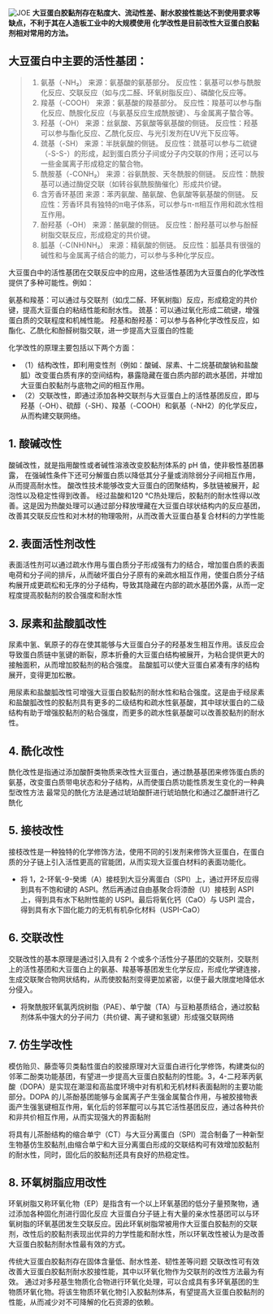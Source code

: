 ![JOE](https://github.com/user-attachments/assets/8e3980da-e615-4710-a4f3-7a5eea566394)
**大豆蛋白胶黏剂存在粘度大、流动性差、耐水胶接性能达不到使用要求等缺点，不利于其在人造板工业中的大规模使用
化学改性是目前改性大豆蛋白胶黏剂相对常用的方法。**

## 大豆蛋白中主要的活性基团：

> 1. 氨基（-NH₂）
> 来源：氨基酸的氨基部分。
> 反应性：氨基可以参与酰胺化反应、交联反应（如与戊二醛、环氧树脂反应）、磷酸化反应等。
> 2. 羧基（-COOH）
> 来源：氨基酸的羧基部分。
> 反应性：羧基可以参与酯化反应、酰胺化反应（与氨基反应生成酰胺键）、与金属离子螯合等。
> 3. 羟基（-OH）
> 来源：丝氨酸、苏氨酸等氨基酸的侧链。
> 反应性：羟基可以参与酯化反应、乙酰化反应、与光引发剂在UV光下反应等。
> 4. 巯基（-SH）
> 来源：半胱氨酸的侧链。
> 反应性：巯基可以参与二硫键（-S-S-）的形成，起到蛋白质分子间或分子内交联的作用；还可以与一些金属离子形成稳定的螯合物。
> 5. 酰胺基（-CONH₂）
> 来源：谷氨酰胺、天冬酰胺的侧链。
> 反应性：酰胺基可以通过酶促交联（如转谷氨酰胺酶催化）形成共价键。
> 6. 含芳香环基团
> 来源：苯丙氨酸、酪氨酸、色氨酸等氨基酸的侧链。
> 反应性：芳香环具有独特的π电子体系，可以参与π-π相互作用和疏水性相互作用。
> 7. 酚羟基（-OH）
> 来源：酪氨酸的侧链。
> 反应性：酚羟基可以参与酚醛树脂交联反应，形成稳定的共价键。
> 8. 胍基（-C(NH)NH₂）
> 来源：精氨酸的侧链。
> 反应性：胍基具有很强的碱性和与金属离子结合的能力，可以参与多种化学反应。

大豆蛋白中的活性基团在交联反应中的应用，这些活性基团为大豆蛋白的化学改性提供了多种可能性。例如：

氨基和羧基：可以通过与交联剂（如戊二醛、环氧树脂）反应，形成稳定的共价键，提高大豆蛋白的粘结性能和耐水性。
巯基：可以通过氧化形成二硫键，增强蛋白质的交联程度和机械性能。
羟基和酚羟基：可以参与各种化学改性反应，如酯化、乙酰化和酚醛树脂交联，进一步提高大豆蛋白的性能


化学改性的原理主要包括以下两个方面：

- （1）结构改性，即利用变性剂（例如：酸碱、尿素、十二烷基硫酸钠和盐酸胍）改变蛋白质有序的空间结构，暴露隐藏在蛋白质内部的疏水基团，并增加大豆蛋白胶黏剂与底物之间的相互作用。
- （2）交联改性，即通过添加各种交联剂与大豆蛋白上的活性基团反应，即与羟基（-OH）、硫醇（-SH）、羧基（-COOH）和氨基（-NH2）的化学反应，从而构建交联网络。

## 1. 酸碱改性
酸碱改性，就是指用酸性或者碱性溶液改变胶黏剂体系的 pH 值，使非极性基团暴露，
在强碱性条件下还可分解蛋白质以降低其分子量或消除弱分子间相互作用，从而提高耐水性。
酸改性技术能够改变大豆蛋白的团聚结构，多肽链被展开，起泡性以及稳定性得到改善。
经过盐酸和120 ℃热处理后，胶黏剂的耐水性得以改善。这是因为热酸处理可以通过部分释放埋藏在大豆蛋白球状结构内的反应基团，改善其交联反应性和对木材的物理吸附，从而改善大豆蛋白基复合材料的力学性能

## 2. 表面活性剂改性
表面活性剂可以通过疏水作用与蛋白质分子形成强有力的结合，增加蛋白质的表面电荷和分子间的排斥，从而破坏蛋白分子原有的亲疏水相互作用，使蛋白质分子结构展开成更疏松和无序的分子结构，导致其隐藏在内部的疏水基团外露，从而一定程度提高胶黏剂的胶合强度和耐水性

## 3. 尿素和盐酸胍改性
尿素中氢、氧原子的存在使其能够与大豆蛋白分子的羟基发生相互作用。该反应会导致蛋白质链中氢键的断裂，原本折叠的大豆蛋白结构被展开，为粘合提供更大的接触面积，从而增加胶黏剂的粘合强度。
盐酸胍可以使大豆蛋白紧凑有序的结构展开，变得更加松散。

用尿素和盐酸胍改性可增强大豆蛋白胶黏剂的耐水性和粘合强度。这是由于经尿素和盐酸胍改性的胶黏剂具有更多的二级结构和疏水性氨基酸，其中球状蛋白的二级结构有助于增强胶黏剂的粘合强度，而更多的疏水性氨基酸可以改善胶黏剂的耐水性。

##  4. 酰化改性
酰化改性是指通过添加酸酐类物质来改性大豆蛋白，通过酰基基团来修饰蛋白质的氨基，改变蛋白质带电状态和分子结构，从而使蛋白质功能性质发生变化的一种典型改性方法
最常见的酰化方法是通过琥珀酸酐进行琥珀酰化和通过乙酸酐进行乙酰化

## 5. 接枝改性

接枝改性是一种独特的化学修饰方法，使用不同的引发剂来修饰大豆蛋白，在蛋白质的分子链上引入活性更高的官能团，从而实现大豆蛋白材料的表面功能化。

- 将 1，2-环氧-9-癸烯（A）接枝到大豆分离蛋白（SPI）上，通过开环反应得到具有不饱和键的 ASPI。然后再通过自由基聚合将漆酚（U）接枝到 ASPI上，得到具有水下粘附性能的 USPI。最后将氧化钙（CaO）与 USPI 混合，得到具有水下固化能力的无机有机杂化材料（USPI-CaO）

## 6. 交联改性

交联改性的基本原理是通过引入具有 2 个或多个活性分子基团的交联剂，交联剂上的活性基团和大豆蛋白上的氨基、羧基等基团发生化学反应，形成化学键连接，生成交联聚合物网状结构，从而使胶黏剂变得更加紧密，以便于最大限度地降低水分侵入。

- 将聚酰胺环氧氯丙烷树脂（PAE）、单宁酸（TA）与豆粕基质结合，通过胶黏剂体系中强大的分子间力（共价键、离子键和氢键）形成强交联网络

## 7. 仿生学改性
模仿贻贝、藤壶等贝类黏性蛋白的胶接原理对大豆蛋白进行化学修饰，构建类似的邻苯二酚类功能基团，有望进一步提高大豆蛋白胶黏剂的性能。3，4-二羟苯丙氨酸（DOPA）是实现在潮湿和高盐度环境中对有机和无机材料表面黏附的主要功能部分。DOPA 的儿茶酚基团能够与金属离子产生强金属螯合作用，与被胶接物表面产生强氢键相互作用，氧化后的邻苯醌可以与其它活性基团反应，通过各种共价和非共价相互作用，从而实现强大的界面黏附

将具有儿茶酚结构的缩合单宁（CT）与大豆分离蛋白（SPI）混合制备了一种新型生物基仿生胶黏剂,由缩合单宁和大豆分离蛋白形成的交联结构可有效增加胶黏剂的耐水性，同时，固化后的胶黏剂还具有良好的热稳定性。

## 8. 环氧树脂应用改性
环氧树脂又称环氧化物（EP）是指含有一个以上环氧基团的低分子量预聚物，通过添加各种固化剂进行固化反应
大豆蛋白分子链上有大量的亲水性基团可以与环氧树脂的环氧基团发生交联反应。因此环氧树脂常被用作大豆蛋白胶黏剂的交联剂，改性后的胶黏剂表现出优异的力学性能和耐水性，所以环氧改性被认为是改善大豆蛋白胶黏剂耐水性最有效的方式。


传统大豆蛋白胶黏剂存在固体含量低、耐水性差、韧性差等问题
交联改性可有效改善大豆蛋白胶黏剂耐水胶接性能，其中以环氧化物作为交联剂的改性方法最为有效。
通过对多羟基生物质化合物进行环氧化处理，可以合成具有多环氧基团的生物质环氧化物。将该生物质环氧化物引入胶黏剂体系，有望提高大豆蛋白胶黏剂的性能，从而减少对不可降解的化石资源的依赖。


